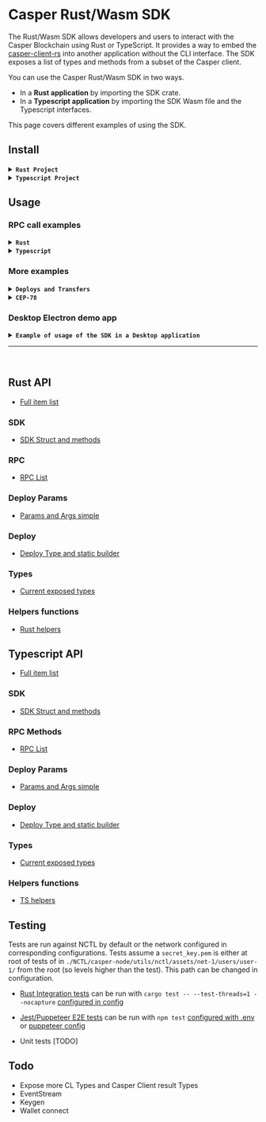 # Casper Rust/Wasm SDK

The Rust/Wasm SDK allows developers and users to interact with the Casper Blockchain using Rust or TypeScript. It provides a way to embed the [casper-client-rs](https://github.com/casper-ecosystem/casper-client-rs) into another application without the CLI interface. The SDK exposes a list of types and methods from a subset of the Casper client.

You can use the Casper Rust/Wasm SDK in two ways.

- In a <strong>Rust application</strong> by importing the SDK crate.
- In a <strong>Typescript application</strong> by importing the SDK Wasm file and the Typescript interfaces.

This page covers different examples of using the SDK.

## Install

<details>
  <summary><strong><code>Rust Project</code></strong></summary>

## Rust Project

Add the sdk as dependency of your project

> Cargo.toml

```toml
casper-rust-wasm-sdk = { version = "0.1.0", git = "https://github.com/casper-ecosystem/rustSDK.git" }
```

## Usage

> main.rs

```rust
use casper_rust_wasm_sdk::{types::verbosity::Verbosity, SDK};

let sdk = SDK::new(
  Some("https://rpc.testnet.casperlabs.io".to_string()),
  Some(Verbosity::High)
);
```

</details>

<details>
  <summary><strong><code>Typescript Project</code></strong></summary>

## Typescript Project

You can directly use the content of the [pkg folder](pkg/) for a browser project or [pkg-nodejs](pkg-nodejs/) for a Node project.

Or you can use the [TODO][npm package](https://todo)

#### Build package with wasm pack

If you want to compile the wasm package from Rust you might need to install wasm-pack for ease of use.

```shell
curl https://rustwasm.github.io/wasm-pack/installer/init.sh -sSf | sh
```

```shell
$ make prepare
$ make pack
```

will create a `pkg` and `pkg-nodejs` cointaining the typescript interfaces. You can find more details about building the sdk for javascript with wasm-pack in the [wasm-pack documention](https://rustwasm.github.io/docs/wasm-pack/commands/build.html).

This folders will contain a wasm binary, a JS wrapper file, typescript types definitions, and a package.json file that you can load in your proper project.

```shell
$ tree pkg
pkg
├── casper_rust_wasm_sdk_bg.wasm
├── casper_rust_wasm_sdk_bg.wasm.d.ts
├── casper_rust_wasm_sdk.d.ts
├── casper_rust_wasm_sdk.js
├── LICENSE
├── package.json
└── README.md
```

## Usage

<details>
  <summary><strong><code>React</code></strong></summary>

## Web React

> package.json

```json
{
  "name": "my-react-app",
  "dependencies": {
    // This path is relative
    "casper-sdk": "file:pkg", // [TODO] Npm package
    ...
}
```

The React app needs to load the wasm file through a dedicated `init()` method as per this example

> App.tsx

```ts
import init, {
  SDK,
  Verbosity,
} from 'casper-sdk';

const node_address = 'https://rpc.testnet.casperlabs.io';
const verbosity = Verbosity.High;

function App() {
  const [wasm, setWasm] = useState(false);
  const fetchWasm = async () => {
    await init();
    setWasm(true);
  };

  useEffect(() => {
    initApp(); // take care here to initiate app only once and not on every effect
  }, []);

  const initApp = async () => {
  if (!wasm) {
    await fetchWasm();
  };

  const sdk = new SDK(node_address, verbosity);
  console.log(sdk);
  ...
}
```

#### Frontend React example

You can look at a very basic example of usage in the [React example app](examples/frontend/react/src/App.tsx)

```shell
$ cd ./examples/frontend/react
$ npm install
$ npm start
```

</details>
<details>
  <summary><strong><code>Angular</code></strong></summary>

## Web Angular

> package.json

```json
{
  "name": "my-angular-app",
  "dependencies": {
    // This path is relative
    "casper-sdk": "file:pkg", // [TODO] Npm package
    ...
}
```

The Angular app needs to load the wasm file through a dedicated `init()` method as per this example. You can import it into a component through a service but it is advised to import it through a factory with the injection token [APP_INITIALIZER](https://angular.io/api/core/APP_INITIALIZER).

> wasm.factory.ts

```js
import init, { SDK, Verbosity } from "casper-sdk";

export const SDK_TOKEN = new InjectionToken<SDK>('SDK');
export const WASM_ASSET_PATH = new InjectionToken<string>('wasm_asset_path');
export const NODE_ADDRESS = new InjectionToken<string>('node_address');
export const VERBOSITY = new InjectionToken<Verbosity>('verbosity');

type Params = {
  wasm_asset_path: string,
  node_address: string;
  verbosity: Verbosity;
};

export const fetchWasmFactory = async (
  params: Params
): Promise<SDK> => {
    const wasm = await init(params.wasm_asset_path);
    return new SDK(params.node_address, params.verbosity);
  };
};
```

> wasm.module.ts

```ts
import { NgModule } from '@angular/core';
import { CommonModule } from '@angular/common';
import { SDK_TOKEN, fetchWasmFactory, provideSafeAsync } from './wasm.factory';

const providers = provideSafeAsync(SDK_TOKEN, fetchWasmFactory);

@NgModule({
  imports: [CommonModule],
  providers,
})
export class WasmModule {}
```

You can look at a basic example of factory usage in the [Angular example app](examples/frontend/angular/libs/util/services/wasm/src/lib/wasm.factory.ts)

Add the sdk wasm file to assets of your project with path parameter being ` wasm_asset_path:'assets/casper_rust_wasm_sdk_bg.wasm'`, Angular will then copy the file from `pkg` in `assets` on build making it available for the fetch wasm factory.

> project.json

```json
"assets": [
  ...,
  {
    "input": "pkg",
    "glob": "casper_rust_wasm_sdk_bg.wasm",
    "output": "assets"
  }
]
```

#### Frontend Angular example

You can look at a more advanced example of usage in the [Angular example app](examples/frontend/angular/src/app/app.component.ts)

```shell
$ cd ./examples/frontend/angular
$ npm install
$ npm start
$ npm build
```

</details>

<details>
  <summary><strong><code>Node</code></strong></summary>

## Desktop Node

> package.json

```json
{
  "name": "my-node-app",
  "dependencies": {
    // This path is relative
    "casper-sdk": "file:pkg-nodejs", // [TODO] Npm package
    ...
}
```

The Node app loads the SDK with `require()`. You can find more details about building the sdk for [Node with wasm-pack](https://rustwasm.github.io/docs/wasm-bindgen/reference/deployment.html#nodejs)
Note that this method requires a version of Node.js with WebAssembly support, which is currently Node 8 and above.

> index.ts

```ts
// with require
const casper_sdk = require('casper-sdk');
const { SDK } = casper_sdk;

// or with import
import { SDK } from 'casper-sdk';

const node_address = 'https://rpc.integration.casperlabs.io';
const sdk = new SDK(node_address);
console.log(sdk);
```

#### Desktop Node example

You can look at a very basic example of usage in the [Node example app](examples/desktop/node/index.ts)

```shell
$ cd ./examples/desktop/node
$ npm install
$ npm start
```

</details>

</details>

## Usage

### RPC call examples

<details>
  <summary><strong><code>Rust</code></strong></summary>
<br>
You can find all rpc methods on the [RPC page](docs/API/.md). Here you can see a several of examples of using the rpc methods. All examples below are supposed to be ran against the Testnet.

#### Get deploy by deploy hash

```rust
use casper_rust_wasm_sdk::types::deploy_hash::DeployHash;

let deploy_hash =
    DeployHash::new("a8778b2e4bd1ad02c168329a1f6f3674513f4d350da1b5f078e058a3422ad0b9")
        .unwrap();

let finalized_approvals = true;
let get_deploy = sdk
    .get_deploy(deploy_hash, Some(finalized_approvals), None, None)
    .await;

let deploy = get_deploy.unwrap().result.deploy;
let deploy_header = deploy.header();
let timestamp = deploy_header.timestamp();
println!("{timestamp}");
```

#### Get auction state information

```rust
let get_auction_info = sdk.get_auction_info(None, None, None).await;

let auction_state = get_auction_info.unwrap().result.auction_state;
let state_root_hash = auction_state.state_root_hash();
println!("{:?}", state_root_hash);
let block_height = auction_state.block_height();
println!("{block_height}");
```

#### Get peers from the network

```rust
let get_peers = sdk.get_peers(None, None).await;

let peers = get_peers.unwrap().result.peers;
for peer in &peers {
    println!("{:?}", peer)
}
```

#### Get the latest block information

```rust
let get_block = sdk.get_block(None, None, None).await;

let get_block = sdk.get_block(None, None, None).await;

let block = get_block.unwrap().result.block.unwrap();
let block_hash = block.hash();
println!("{:?}", block_hash);
```

You can find more examples by reading [Rust integration tests](./tests/integration/rust/)

</details>

<details>
  <summary><strong><code>Typescript</code></strong></summary>
<br>
You can find all rpc methods on the [RPC page](docs/API/.md). Here you can see a several of examples of using the rpc methods. All examples below are supposed to be ran against the Testnet.

#### Get deploy by deploy hash

```ts
import { Deploy } from 'casper-sdk';

const deploy_hash_as_string =
  'a8778b2e4bd1ad02c168329a1f6f3674513f4d350da1b5f078e058a3422ad0b9';
const finalized_approvals = true;

const get_deploy_options = sdk.get_deploy_options({
  deploy_hash_as_string,
  finalized_approvals,
});

const deploy_result = await sdk.get_deploy(get_deploy_options);

const deploy: Deploy = deploy_result.deploy;
const timestamp = deploy.timestamp();
const header = deploy.toJson().header; // DeployHeader type not being exposed right now by the SDK you can convert every type to JSON
console.log(timestamp, header);
```

#### Get auction state information

```ts
const get_auction_info = await sdk.get_auction_info();

const auction_state = get_auction_info.auction_state;
const state_root_hash = auction_state.state_root_hash.toString();
const block_height = auction_state.block_height.toString();
console.log(state_root_hash, block_height);
```

#### Get peers from the network

```ts
const get_peers = await sdk.get_peers();

const peers = get_peers.peers;
peers.forEach((peer) => {
  console.log(peer);
});
```

#### Get the latest block information

```ts
const get_block = await sdk.get_block();

let block = get_block.block;
let block_hash = block.hash;
console.log(block_hash);
```

You can find more examples in the [Angular example app](examples/frontend/angular/src/app/app.component.ts) or in the [React example app](examples/frontend/react/src/App.tsx) or by reading [Puppeteer e2e tests](./tests/e2e/)

</details>

### More examples

<details>
  <summary><strong><code>Deploys and Transfers</code></strong></summary>
<br>
<details>
    <summary>Making a Transfer</summary>

#### Rust

```rust
use casper_rust_wasm_sdk::types::deploy_params::{
    deploy_str_params::DeployStrParams, payment_str_params::PaymentStrParams,
};

pub const CHAIN_NAME: &str = "integration-test";
pub const PUBLIC_KEY: &str =
    "0169d8d607f3ba04c578140398ceb1bd5296c653f965256bd7097982b9026c5129";
pub const PAYMENT_AMOUNT: &str = "100000000";
pub const TRANSFER_AMOUNT: &str = "2500000000";
pub const TTL: &str = "1h";
pub const TARGET_ACCOUNT: &str =
    "018f2875776bc73e416daf1cf0df270efbb52becf1fc6af6d364d29d61ae23fe44";

let deploy_params = DeployStrParams::new(
    CHAIN_NAME,
    PUBLIC_KEY,            // sender account
    None,                  // optional secret key to sign transfer deploy
    None,                  // optional timestamp
    Some(TTL.to_string()), // optional TTL
);

let payment_params = PaymentStrParams::default();
payment_params.set_payment_amount(PAYMENT_AMOUNT);

let make_transfer = sdk
    .make_transfer(
        TRANSFER_AMOUNT,
        TARGET_ACCOUNT, // target account
        None,           // optional transfer_id
        deploy_params,
        payment_params,
    )
    .unwrap();
println!("{:?}", make_transfer.header().timestamp());
```

#### Typescript

```ts
import { DeployStrParams, PaymentStrParams, getTimestamp } from 'casper-sdk';

const chain_name = 'integration-test';
const public_key =
  '0169d8d607f3ba04c578140398ceb1bd5296c653f965256bd7097982b9026c5129';
const private_key = undefined;
const timestamp = getTimestamp(); // or Date.now().toString(); // or undefined
const ttl = '1h'; // or undefined
const payment_amount = '100000000';
const transfer_amount = '2500000000';
const target_account =
  '0187adb3e0f60a983ecc2ddb48d32b3deaa09388ad3bc41e14aeb19959ecc60b54';

const deploy_params = new DeployStrParams(
  chain_name,
  public_key,
  private_key,
  timestamp,
  ttl
);

const payment_params = new PaymentStrParams(payment_amount);

const transfer_deploy = sdk.make_transfer(
  transfer_amount,
  target_account,
  undefined, // transfer_id
  deploy_params,
  payment_params
);
const transfer_deploy_as_json = transfer_deploy.toJson();
console.log(transfer_deploy_as_json);
```

</details>

<details>
    <summary>Transfer</summary>
<br>
Sends a [`Transfer Deploy`] to the network for execution. (Alias for make_transfer+ put_deploy)

#### Rust

```rust
use casper_rust_wasm_sdk::types::deploy_params::{
    deploy_str_params::DeployStrParams, payment_str_params::PaymentStrParams,
};

pub const CHAIN_NAME: &str = "integration-test";
pub const PUBLIC_KEY: &str =
    "0169d8d607f3ba04c578140398ceb1bd5296c653f965256bd7097982b9026c5129";
pub const PRIVATE_KEY: &str = r#"-----BEGIN PRIVATE KEY-----
-----END PRIVATE KEY-----"#;
pub const PAYMENT_AMOUNT: &str = "100000000";
pub const TRANSFER_AMOUNT: &str = "2500000000";
pub const TTL: &str = "1h";
pub const TARGET_ACCOUNT: &str =
    "018f2875776bc73e416daf1cf0df270efbb52becf1fc6af6d364d29d61ae23fe44";

let deploy_params = DeployStrParams::new(
    CHAIN_NAME,
    PUBLIC_KEY, // sender account
    Some(PRIVATE_KEY.to_string()),
    None,                  // optional timestamp
    Some(TTL.to_string()), // optional TTL
);

let payment_params = PaymentStrParams::default();
payment_params.set_payment_amount(PAYMENT_AMOUNT);

let transfer = sdk
    .transfer(
        TRANSFER_AMOUNT,
        TARGET_ACCOUNT,
        None, // optional transfer_id
        deploy_params,
        payment_params,
        None,
        None,
    )
    .await;
println!("{:?}", transfer.as_ref().unwrap().result.deploy_hash);
```

#### Typescript

```ts
import { DeployStrParams, PaymentStrParams, getTimestamp } from 'casper-sdk';

const chain_name = 'casper-net-1';
const public_key =
  '0169d8d607f3ba04c578140398ceb1bd5296c653f965256bd7097982b9026c5129';
const private_key = `-----BEGIN PRIVATE KEY-----
-----END PRIVATE KEY-----`;
const timestamp = getTimestamp(); // or Date.now().toString(); // or undefined
const ttl = '1h'; // or undefined
const payment_amount = '100000000';
const transfer_amount = '2500000000';
const target_account =
  '0187adb3e0f60a983ecc2ddb48d32b3deaa09388ad3bc41e14aeb19959ecc60b54';

const deploy_params = new DeployStrParams(
  chain_name,
  public_key,
  private_key,
  timestamp,
  ttl
);

const payment_params = new PaymentStrParams(payment_amount);

const transfer_result = await sdk.transfer(
  transfer_amount,
  target_account,
  undefined, // transfer_id
  deploy_params,
  payment_params
);
const transfer_result_as_json = transfer_result.toJson();
console.log(transfer_result_as_json);
```

</details>

<details>
    <summary>Making a Deploy</summary>

#### Rust

```rust
use casper_rust_wasm_sdk::types::deploy_params::{
    deploy_str_params::DeployStrParams, payment_str_params::PaymentStrParams,
    session_str_params::SessionStrParams,
};

pub const CHAIN_NAME: &str = "integration-test";
pub const PUBLIC_KEY: &str =
    "0169d8d607f3ba04c578140398ceb1bd5296c653f965256bd7097982b9026c5129";
pub const PAYMENT_AMOUNT: &str = "5000000000";
pub const CONTRACT_HASH: &str =
    "hash-5be5b0ef09a7016e11292848d77f539e55791cb07a7012fbc336b1f92a4fe743";
pub const ENTRY_POINT: &str = "set_variables";
pub const TTL: &str = "1h";

let deploy_params = DeployStrParams::new(
    CHAIN_NAME,
    PUBLIC_KEY,            // sender account
    None,                  // optional secret key to sign deploy
    None,                  // optional timestamp
    Some(TTL.to_string()), // optional TTL
);

let session_params = SessionStrParams::default();
session_params.set_session_hash(CONTRACT_HASH);
session_params.set_session_entry_point(ENTRY_POINT);

let payment_params = PaymentStrParams::default();
payment_params.set_payment_amount(PAYMENT_AMOUNT);

let deploy = awaitsdk
    .make_deploy(deploy_params, session_params, payment_params)
    .unwrap();
println!("{:?}", deploy.header().timestamp());
```

#### Typescript

```ts
import {
  DeployStrParams,
  PaymentStrParams,
  SessionStrParams,
  getTimestamp,
} from 'casper-sdk';

const chain_name = 'integration-test';
const public_key =
  '0169d8d607f3ba04c578140398ceb1bd5296c653f965256bd7097982b9026c5129';
const payment_amount = '5000000000';
const contract_hash =
  'hash-5be5b0ef09a7016e11292848d77f539e55791cb07a7012fbc336b1f92a4fe743';

const deploy_params = new DeployStrParams(chain_name, public_key);

const session_params = new SessionStrParams();
session_params.session_hash = contract_hash;
session_params.session_entry_point = 'set_variables';

const payment_params = new PaymentStrParams(payment_amount);

const deploy = sdk.make_deploy(deploy_params, session_params, payment_params);
const deploy_as_json = deploy.toJson();
console.log(deploy_as_json);
```

</details>

<details>
    <summary>Deploy</summary>
<br>
Sends a [`Deploy`] to the network for execution. (Alias for make_deploy + put_deploy)

#### Rust

```rust
let sdk = SDK::new(
    Some("http://127.0.0.1:11101".to_string()),
    Some(Verbosity::High),
);

use casper_rust_wasm_sdk::types::deploy_params::{
    deploy_str_params::DeployStrParams, payment_str_params::PaymentStrParams,
    session_str_params::SessionStrParams,
};

pub const CHAIN_NAME: &str = "casper-net-1";
pub const PUBLIC_KEY: &str =
    "0169d8d607f3ba04c578140398ceb1bd5296c653f965256bd7097982b9026c5129";
pub const PRIVATE_KEY: &str = r#"-----BEGIN PRIVATE KEY-----
-----END PRIVATE KEY-----"#;
pub const PAYMENT_AMOUNT: &str = "5000000000";
pub const CONTRACT_HASH: &str =
    "hash-6646c99b3327954b47035bbc31343d9d96a833a9fc9c8c6d809b29f2482b0abf";
pub const ENTRY_POINT: &str = "set_variables";
pub const TTL: &str = "1h";

let deploy_params = DeployStrParams::new(
    CHAIN_NAME,
    PUBLIC_KEY, // sender account
    Some(PRIVATE_KEY.to_string()),
    None,                  // optional timestamp
    Some(TTL.to_string()), // optional TTL
);

let session_params = SessionStrParams::default();
session_params.set_session_hash(CONTRACT_HASH);
session_params.set_session_entry_point(ENTRY_POINT);

let payment_params = PaymentStrParams::default();
payment_params.set_payment_amount(PAYMENT_AMOUNT);

let deploy = sdk
    .deploy(deploy_params, session_params, payment_params, None, None)
    .await;
println!("{:?}", deploy.as_ref().unwrap().result.deploy_hash);
```

#### Typescript

```ts
import {
  DeployStrParams,
  PaymentStrParams,
  SessionStrParams,
  getTimestamp,
} from 'casper-sdk';

const chain_name = 'casper-net-1';
const public_key =
  '0169d8d607f3ba04c578140398ceb1bd5296c653f965256bd7097982b9026c5129';
const private_key = `-----BEGIN PRIVATE KEY-----
-----END PRIVATE KEY-----`;
const payment_amount = '5000000000';
const contract_hash =
  'hash-5be5b0ef09a7016e11292848d77f539e55791cb07a7012fbc336b1f92a4fe743';

const deploy_params = new DeployStrParams(chain_name, public_key, private_key);

const session_params = new SessionStrParams();
session_params.session_hash = contract_hash;
session_params.session_entry_point = 'set_variables';

const payment_params = new PaymentStrParams(payment_amount);

const deploy_result = await sdk.deploy(
  deploy_params,
  session_params,
  payment_params
);
const deploy_result_as_json = deploy_result.toJson();
console.log(deploy_result_as_json);
```

</details>

<details>
    <summary>Put Deploy</summary>

#### Rust

Puts a [`Deploy`] to the network for execution.

```rust
use casper_rust_wasm_sdk::types::{
    deploy::Deploy,
    deploy_params::{
        deploy_str_params::DeployStrParams, payment_str_params::PaymentStrParams,
        session_str_params::SessionStrParams,
    },
};

pub const CHAIN_NAME: &str = "casper-net-1";
pub const PUBLIC_KEY: &str =
    "0169d8d607f3ba04c578140398ceb1bd5296c653f965256bd7097982b9026c5129";
pub const PRIVATE_KEY: &str = r#"-----BEGIN PRIVATE KEY-----
-----END PRIVATE KEY-----"#;
pub const PAYMENT_AMOUNT: &str = "5000000000";
pub const CONTRACT_HASH: &str =
    "hash-6646c99b3327954b47035bbc31343d9d96a833a9fc9c8c6d809b29f2482b0abf";
pub const ENTRY_POINT: &str = "set_variables";
pub const TTL: &str = "1h";

let deploy_params = DeployStrParams::new(
    CHAIN_NAME,
    PUBLIC_KEY, // sender account
    Some(PRIVATE_KEY.to_string()),
    None,                  // optional timestamp
    Some(TTL.to_string()), // optional TTL
);

let session_params = SessionStrParams::default();
session_params.set_session_hash(CONTRACT_HASH);
session_params.set_session_entry_point(ENTRY_POINT);

let payment_params = PaymentStrParams::default();
payment_params.set_payment_amount(PAYMENT_AMOUNT);

let deploy =
    Deploy::with_payment_and_session(deploy_params, session_params, payment_params).unwrap();

let put_deploy = sdk.put_deploy(deploy, None, None).await;
println!("{:?}", put_deploy.as_ref().unwrap().result.deploy_hash);
```

Puts a [`Transfer Deploy`] to the network for execution.

```rust
use casper_rust_wasm_sdk::types::{
    deploy::Deploy,
    deploy_params::{deploy_str_params::DeployStrParams, payment_str_params::PaymentStrParams},
};

pub const CHAIN_NAME: &str = "casper-net-1";
pub const PUBLIC_KEY: &str =
    "0169d8d607f3ba04c578140398ceb1bd5296c653f965256bd7097982b9026c5129";
pub const PRIVATE_KEY: &str = r#"-----BEGIN PRIVATE KEY-----
-----END PRIVATE KEY-----"#;
pub const PAYMENT_AMOUNT: &str = "100000000";
pub const TRANSFER_AMOUNT: &str = "2500000000";
pub const TARGET_ACCOUNT: &str =
    "018f2875776bc73e416daf1cf0df270efbb52becf1fc6af6d364d29d61ae23fe44";
pub const TTL: &str = "1h";

let deploy_params = DeployStrParams::new(
    CHAIN_NAME,
    PUBLIC_KEY, // sender account
    Some(PRIVATE_KEY.to_string()),
    None,                  // optional timestamp
    Some(TTL.to_string()), // optional TTL
);

let payment_params = PaymentStrParams::default();
payment_params.set_payment_amount(PAYMENT_AMOUNT);

let transfer_deploy = Deploy::with_transfer(
    TRANSFER_AMOUNT,
    TARGET_ACCOUNT,
    None,
    deploy_params,
    payment_params,
)
.unwrap();

let put_deploy = sdk.put_deploy(transfer_deploy, None, None).await;
println!("{:?}", put_deploy.as_ref().unwrap().result.deploy_hash);
```

#### Typescript

Puts a [`Deploy`] to the network for execution.

```ts
import {
  Deploy,
  DeployStrParams,
  PaymentStrParams,
  SessionStrParams,
  getTimestamp,
} from 'casper-sdk';

const chain_name = 'casper-net-1';
const public_key =
  '0169d8d607f3ba04c578140398ceb1bd5296c653f965256bd7097982b9026c5129';
const private_key = `-----BEGIN PRIVATE KEY-----
-----END PRIVATE KEY-----`;
const payment_amount = '5000000000';
const contract_hash =
  'hash-5be5b0ef09a7016e11292848d77f539e55791cb07a7012fbc336b1f92a4fe743';
const entry_point = 'set_variables';

const deploy_params = new DeployStrParams(chain_name, public_key, private_key);

const session_params = new SessionStrParams();
session_params.session_hash = contract_hash;
session_params.session_entry_point = entry_point;

const payment_params = new PaymentStrParams(payment_amount);

const deploy = Deploy.withPaymentAndSession(
  deploy_params,
  session_params,
  payment_params
);

const put_deploy_result = await sdk.put_deploy(deploy);
const put_deploy_result_as_json = put_deploy_result.toJson();
console.log(put_deploy_result_as_json);
```

Puts a [`Transfer Deploy`] to the network for execution.

```ts
import {
  Deploy,
  DeployStrParams,
  PaymentStrParams,
  SessionStrParams,
  getTimestamp,
} from 'casper-sdk';

const chain_name = 'casper-net-1';
const public_key =
  '0169d8d607f3ba04c578140398ceb1bd5296c653f965256bd7097982b9026c5129';
const private_key = `-----BEGIN PRIVATE KEY-----
-----END PRIVATE KEY-----`;
const payment_amount = '100000000';
const transfer_amount = '2500000000';
const target_account =
  '0187adb3e0f60a983ecc2ddb48d32b3deaa09388ad3bc41e14aeb19959ecc60b54';

const deploy_params = new DeployStrParams(chain_name, public_key, private_key);

const payment_params = new PaymentStrParams(payment_amount);

const transfer_deploy = Deploy.withTransfer(
  transfer_amount,
  target_account,
  undefined, // transfer_id
  deploy_params,
  payment_params
);

const put_deploy_result = await sdk.put_deploy(transfer_deploy);
const put_deploy_result_as_json = put_deploy_result.toJson();
console.log(put_deploy_result_as_json);
```

</details>

<details>
    <summary>Sign Deploy</summary>

#### Rust

```rust
pub const PRIVATE_KEY: &str = "";
... //  same code as 'Making a Deploy' example
let unsigned_deploy = sdk.make_deploy(deploy_params, session_params, payment_params).unwrap();
let signed_deploy = sdk.sign_deploy(unsigned_deploy, PRIVATE_KEY);
```

#### Typescript

```ts
const private_key = '';
... //  same code as 'Making a Deploy' example
const unsigned_deploy = sdk.make_deploy(deploy_params, session_params, payment_params);
const signed_deploy = unsigned_deploy.sign(private_key);
```

</details>

</details>

<details>
    <summary><strong><code>CEP-78</code></strong></summary>

#### Install

- <strong>Rust</strong>

```rust
use casper_rust_wasm_sdk::{
    helpers::json_pretty_print,
    types::{
        deploy_hash::DeployHash,
        deploy_params::{
            deploy_str_params::DeployStrParams, payment_str_params::PaymentStrParams,
            session_str_params::SessionStrParams,
        },
    },
};

pub const CHAIN_NAME: &str = "casper-net-1";
pub const PUBLIC_KEY: &str =
    "0169d8d607f3ba04c578140398ceb1bd5296c653f965256bd7097982b9026c5129";
pub const PRIVATE_KEY: &str = r#"-----BEGIN PRIVATE KEY-----
-----END PRIVATE KEY-----"#;
pub const ARGS_JSON: &str = r#"[
{"name": "collection_name", "type": "String", "value": "enhanced-nft-1"},
{"name": "collection_symbol", "type": "String", "value": "ENFT-1"},
{"name": "total_token_supply", "type": "U64", "value": 10},
{"name": "ownership_mode", "type": "U8", "value": 0},
{"name": "nft_kind", "type": "U8", "value": 1},
{"name": "allow_minting", "type": "Bool", "value": true},
{"name": "owner_reverse_lookup_mode", "type": "U8", "value": 0},
{"name": "nft_metadata_kind", "type": "U8", "value": 2},
{"name": "identifier_mode", "type": "U8", "value": 0},
{"name": "metadata_mutability", "type": "U8", "value": 0},
{"name": "events_mode", "type": "U8", "value": 1}
]"#;
pub const PAYMENT_AMOUNT_CONTRACT_CEP78: &str = "300000000000";
pub const CEP78_CONTRACT: &str = "cep78.wasm";
pub const DEPLOY_TIME: Duration = time::Duration::from_millis(45000);

let deploy_params = DeployStrParams::new(
    CHAIN_NAME,
    PUBLIC_KEY,
    Some(PRIVATE_KEY.to_string()),
    None,
    None,
);

let payment_params = PaymentStrParams::default();
payment_params.set_payment_amount(PAYMENT_AMOUNT_CONTRACT_CEP78);

let session_params = SessionStrParams::default();
session_params.set_session_args_json(ARGS_JSON);

let file_path = CEP78_CONTRACT;
let module_bytes = match read_wasm_file(file_path) {
    Ok(module_bytes) => module_bytes,
    Err(err) => {
        return Err(format!("Error reading file {}: {:?}", file_path, err));
    }
};

session_params.set_session_bytes(module_bytes.into());

let install = sdk
    .install(deploy_params, session_params, payment_params, None)
    .await;

let deploy_hash_result = install.as_ref().unwrap().result.deploy_hash;
println!("{:?}", deploy_hash_result);

println!("wait {:?}", DEPLOY_TIME);
thread::sleep(DEPLOY_TIME); // Let's wait for deployment

let finalized_approvals = true;
let deploy_hash = DeployHash::from(deploy_hash_result);
let get_deploy = sdk
    .get_deploy(deploy_hash, Some(finalized_approvals), None, None)
    .await;
let get_deploy = get_deploy.unwrap();
let result = &get_deploy.result.execution_results.get(0).unwrap().result;
println!("{}", json_pretty_print(result, Some(Verbosity::High)));
```

with

```rust
fn read_wasm_file(file_path: &str) -> Result<Vec<u8>, io::Error> {
    let root_path = Path::new("./wasm/");
    let path = root_path.join(file_path);
    let mut file = File::open(path)?;
    let mut buffer = Vec::new();
    file.read_to_end(&mut buffer)?;
    Ok(buffer)
}
```

- <strong>Typescript</strong>

```ts
import {
  ...
  DeployStrParams,
  SessionStrParams,
  PaymentStrParams,
  privateToPublicKey,
  Bytes,
} from 'casper-sdk';

const chain_name = 'casper-net-1';
  const private_key = `-----BEGIN PRIVATE KEY-----
-----END PRIVATE KEY-----`;
const public_key = privateToPublicKey(private_key);
const deploy_params = new DeployStrParams(chain_name, public_key, private_key);

const session_params = new SessionStrParams();
session_params.session_args_json = JSON.stringify([
  {"name": "collection_name", "type": "String", "value": "enhanced-nft-1"},
  {"name": "collection_symbol", "type": "String", "value": "ENFT-1"},
  {"name": "total_token_supply", "type": "U64", "value": 10},
  {"name": "ownership_mode", "type": "U8", "value": 0},
  {"name": "nft_kind", "type": "U8", "value": 1},
  {"name": "allow_minting", "type": "Bool", "value": true},
  {"name": "owner_reverse_lookup_mode", "type": "U8", "value": 0},
  {"name": "nft_metadata_kind", "type": "U8", "value": 2},
  {"name": "identifier_mode", "type": "U8", "value": 0},
  {"name": "metadata_mutability", "type": "U8", "value": 0},
  {"name": "events_mode", "type": "U8", "value": 1}
]);
const payment_amount = '300000000000';

const buffer = await loadFile();
const wasm = buffer && new Uint8Array(buffer);
const wasmBuffer = wasm?.buffer;
if (!wasmBuffer) {
  console.error('Failed to read wasm file.');
  return;
}

session_params.session_bytes = Bytes.fromUint8Array(wasm);

const install_result = await sdk.install(
  deploy_params,
  session_params,
  payment_amount
);
const install_result_as_json = install_result.toJson();
console.log(install_result_as_json.deploy_hash);
```

with

```ts
async function loadFile() {
  try {
    const fileBuffer = await fs.readFile('cep78.wasm');
    return fileBuffer.buffer; // Returns an ArrayBuffer
  } catch (error) {
    throw new Error('Error reading file: ' + error.message);
  }
}
```

#### Mint

- <strong>Rust</strong>

```rust
pub const CHAIN_NAME: &str = "casper-net-1";
pub const PUBLIC_KEY: &str =
    "0169d8d607f3ba04c578140398ceb1bd5296c653f965256bd7097982b9026c5129";
pub const PRIVATE_KEY: &str = r#"-----BEGIN PRIVATE KEY-----
    -----END PRIVATE KEY-----"#;
pub const CONTRACT_HASH: &str =
    "hash-c12808431d490e2c463c2f968d0a4eaa0f9d57842508d9041aa42e2bd21eb96c";
pub const ENTRYPOINT_MINT: &str = "mint";
pub const TOKEN_OWNER: &str =
    "account-hash-878985c8c07064e09e67cc349dd21219b8e41942a0adc4bfa378cf0eace32611";
pub const PAYMENT_AMOUNT: &str = "5000000000";

let deploy_params = DeployStrParams::new(
    CHAIN_NAME,
    PUBLIC_KEY,
    Some(PRIVATE_KEY.to_string()),
    None,
    None,
);
let mut session_params = SessionStrParams::default();
session_params.set_session_hash(CONTRACT_HASH);
session_params.set_session_entry_point(ENTRYPOINT_MINT);

let args = Vec::from([
    "token_meta_data:String='test_meta_data'".to_string(),
    format!("token_owner:Key='{TOKEN_OWNER}'").to_string(),
]);
session_params.set_session_args(args);

let payment_params = PaymentStrParams::default();
payment_params.set_payment_amount(PAYMENT_AMOUNT);
let call_entrypoint = sdk
    .call_entrypoint(deploy_params, session_params, payment_params, None)
    .await;
let deploy_hash_result = call_entrypoint.as_ref().unwrap().result.deploy_hash;
println!("{:?}", deploy_hash_result);
```

- <strong>Typescript</strong>

```ts
import {
  ...
  DeployStrParams,
  SessionStrParams,
  PaymentStrParams,
  privateToPublicKey,
  Bytes,
} from 'casper-sdk';

const chain_name = 'casper-net-1';
const private_key = '';
const public_key = privateToPublicKey(private_key);
const contract_hash =
  'hash-5be5b0ef09a7016e11292848d77f539e55791cb07a7012fbc336b1f92a4fe743';
const entry_point = 'mint';
const token_owner = 'account-hash-878985c8c07064e09e67cc349dd21219b8e41942a0adc4bfa378cf0eace32611';

const deploy_params = new DeployStrParams(chain_name, public_key, private_key);

const session_params = new SessionStrParams();
session_params.session_hash = contract_hash;
session_params.session_entry_point = entry_point;
session_params.session_args_simple = ["token_meta_data:String='test_meta_data'", `token_owner:Key='${token_owner}'`];

const call_entrypoint_result = await sdk.call_entrypoint(
  deploy_params,
  session_params,
  payment_amount
);
const call_entrypoint_result_as_json = call_entrypoint_result.toJson();
console.log(call_entrypoint_result_as_json.deploy_hash);
```

</details>

### Desktop Electron demo app

<details>
  <summary><strong><code>Example of usage of the SDK in a Desktop application</code></strong></summary>

<br>

![Casper Electron App](docs/images/get_status-electron.png)

The Electron based demo app loads the Angular example build. You can use this app on your computer to test every action the SDK can take.

```shell
$ cd ./examples/desktop/electron
$ npm install
$ npm start
$ npm build
```

You can download an alpha version of the app illustrating the sdk here :

- [Microsoft Windows](examples/desktop/electron/release/Casper%20Setup%201.0.0.exe)
- [GNU/Linux AppImage](examples/desktop/electron/release/Casper-1.0.0.AppImage)
- [GNU/Linux Snap](examples/desktop/electron/release/casper_1.0.0_amd64.snap)
- [Mac][TODO]

</details>

---

<br>

## Rust API

- [Full item list](docs/api-rust/all.html)

### SDK

- [SDK Struct and methods](docs/api-rust/struct.SDK.html)

### RPC

- [RPC List](docs/api-rust/rpcs/index.html)

### Deploy Params

- [Params and Args simple](docs/api-rust/types/deploy_params/index.html)

### Deploy

- [Deploy Type and static builder](docs/api-rust/types/deploy/struct.Deploy.html)

### Types

- [Current exposed types](docs/api-rust/types/index.html)

### Helpers functions

- [Rust helpers](docs/api-rust/helpers/index.html)

## Typescript API

- [Full item list](docs/api-wasm/index.html)

### SDK

- [SDK Struct and methods](docs/api-wasm/classes/SDK.html)

### RPC Methods

- [RPC List](docs/api-rust/rpcs/index.html)

### Deploy Params

- [Params and Args simple](docs/api-rust/types/deploy_params/index.html)

### Deploy

- [Deploy Type and static builder](docs/api-wasm/classes/Deploy.html)

### Types

- [Current exposed types](docs/api-wasm/modules.html)

### Helpers functions

- [TS helpers](docs/api-wasm/modules.html)

## Testing

Tests are run against NCTL by default or the network configured in corresponding configurations. Tests assume a `secret_key.pem` is either at root of tests of in
`./NCTL/casper-node/utils/nctl/assets/net-1/users/user-1/` from the root (so levels higher than the test). This path can be changed in configuration.

- [Rust Integration tests](tests/integration/rust/) can be run with `cargo test -- --test-threads=1 --nocapture` [configured in config](tests/integration/rust/src/config.rs)

- [Jest/Puppeteer E2E tests](tests/e2e/) can be run with `npm test` [configured with .env](tests/e2e/.env) or [puppeteer config](tests/e2e/puppeteer/config.ts)

- Unit tests [TODO]

## Todo

- Expose more CL Types and Casper Client result Types
- EventStream
- Keygen
- Wallet connect
